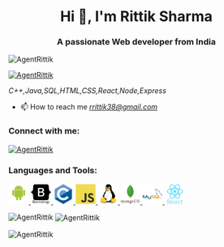 <h1 align="center">Hi 👋, I'm Rittik Sharma</h1>
<h3 align="center">A passionate Web developer from India</h3>

<p align="left"> <img src="https://komarev.com/ghpvc/?username=AgentRittik&label=Profile%20views&color=0e75b6&style=flat" alt="AgentRittik" /> </p>

<p align="left"> <a href="https://github.com/ryo-ma/github-profile-trophy"><img src="https://github-profile-trophy.vercel.app/?username=AgentRittik" alt="AgentRittik" /></a> </p>

 *C++,Java,SQL,HTML,CSS,React,Node,Express*

- 📫 How to reach me *rrittik38@gmail.com*

<h3 align="left">Connect with me:</h3>
<p align="left">
<a href="https://www.linkedin.com/in/rittik-sharma/" target="blank"><img align="center" src="https://raw.githubusercontent.com/rahuldkjain/github-profile-readme-generator/master/src/images/icons/Social/linked-in-alt.svg" alt="AgentRittik" height="30" width="40" /></a>
</p>

<h3 align="left">Languages and Tools:</h3>
<p align="left"> <a href="https://developer.android.com" target="_blank" rel="noreferrer"> <img src="https://raw.githubusercontent.com/devicons/devicon/master/icons/android/android-original-wordmark.svg" alt="android" width="40" height="40"/> </a> <a href="https://getbootstrap.com" target="_blank" rel="noreferrer"> <img src="https://raw.githubusercontent.com/devicons/devicon/master/icons/bootstrap/bootstrap-plain-wordmark.svg" alt="bootstrap" width="40" height="40"/> </a> <a href="https://www.cprogramming.com/" target="_blank" rel="noreferrer"> <img src="https://raw.githubusercontent.com/devicons/devicon/master/icons/c/c-original.svg" alt="c" width="40" height="40"/> </a> <a href="https://developer.mozilla.org/en-US/docs/Web/JavaScript" target="_blank" rel="noreferrer"> <img src="https://raw.githubusercontent.com/devicons/devicon/master/icons/javascript/javascript-original.svg" alt="javascript" width="40" height="40"/> </a> <a href="https://www.linux.org/" target="_blank" rel="noreferrer"> <img src="https://raw.githubusercontent.com/devicons/devicon/master/icons/linux/linux-original.svg" alt="linux" width="40" height="40"/> </a> <a href="https://www.mongodb.com/" target="_blank" rel="noreferrer"> <img src="https://raw.githubusercontent.com/devicons/devicon/master/icons/mongodb/mongodb-original-wordmark.svg" alt="mongodb" width="40" height="40"/> </a>  <a href="https://www.mysql.com/" target="_blank" rel="noreferrer"> <img src="https://raw.githubusercontent.com/devicons/devicon/master/icons/mysql/mysql-original-wordmark.svg" alt="mysql" width="40" height="40"/> </a> <a href="https://reactjs.org/" target="_blank" rel="noreferrer"> <img src="https://raw.githubusercontent.com/devicons/devicon/master/icons/react/react-original-wordmark.svg" alt="react" width="40" height="40"/> </a> </p>

<p><img align="left" src="https://github-readme-stats.vercel.app/api/top-langs?username=AgentRittik&show_icons=true&locale=en&layout=compact" alt="AgentRittik" /></p>

<p>&nbsp;<img align="center" src="https://github-readme-stats.vercel.app/api?username=AgentRittik&show_icons=true&locale=en" alt="AgentRittik" /></p>

<p><img align="center" src="https://github-readme-streak-stats.herokuapp.com/?user=AgentRittik&" alt="AgentRittik" /></p>

